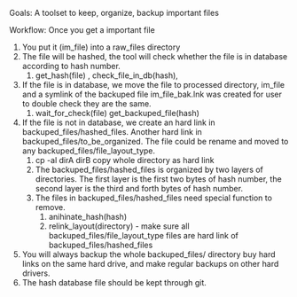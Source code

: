 Goals:   A toolset to  keep, organize, backup important files


Workflow:     Once you get a important file 

1. You put it (im_file) into a raw_files directory
2. The file will be hashed, the tool will check whether the file is in database according to hash number. 
   1. get_hash(file) ,  check_file_in_db(hash), 
3. If the file is in database, we move the file to processed directory,  im_file and a symlink of the backuped file im_file_bak.lnk was created for user to double check they are the same. 
   1. wait_for_check(file) get_backuped_file(hash)
4. If the file is not in database, we create an hard link in backuped_files/hashed_files.  Another hard link in backuped_files/to_be_organized.  The file could be rename and moved to any backuped_files/file_layout_type. 
   1. cp -al dirA dirB  copy whole directory as hard link
   2. The backuped_files/hashed_files is organized by two layers of directories.  The first layer is the first two bytes of hash number, the second layer is the third and forth bytes of hash number.
   3. The files in backuped_files/hashed_files need special function to remove.  
      1. anihinate_hash(hash) 
      2. relink_layout(directory) - make sure all  backuped_files/file_layout_type files are hard link of  backuped_files/hashed_files
5. You will always backup the whole backuped_files/ directory buy hard links on the same hard drive, and make regular backups on other hard drivers.  
6. The hash database file should be kept through git.
